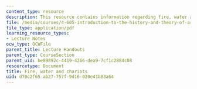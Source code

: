 ```yaml
---
content_type: resource
description: This resource contains information regarding fire, water and chariots.
file: /media/courses/4-605-introduction-to-the-history-and-theory-of-architecture-spring-2012/d70c2f65ab27757f9d16020e41b83a64_MIT4_605S12_lec10.pdf
file_type: application/pdf
learning_resource_types:
- Lecture Notes
ocw_type: OCWFile
parent_title: Lecture Handouts
parent_type: CourseSection
parent_uid: be89892c-4419-4266-dea9-7cf1c2884c08
resourcetype: Document
title: Fire, water and chariots
uid: d70c2f65-ab27-757f-9d16-020e41b83a64
---
```

